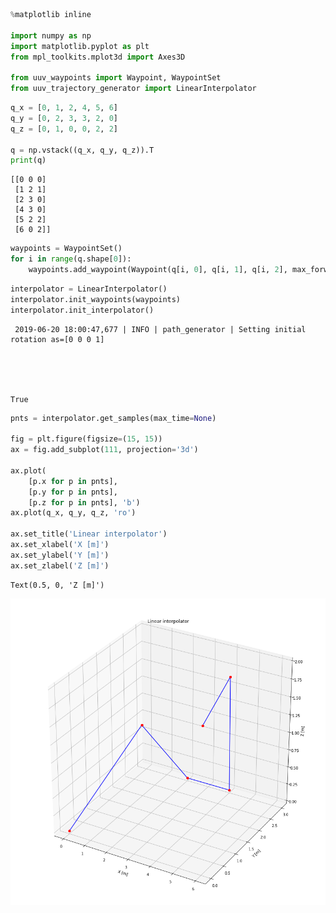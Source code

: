 

```python
%matplotlib inline

import numpy as np
import matplotlib.pyplot as plt
from mpl_toolkits.mplot3d import Axes3D

from uuv_waypoints import Waypoint, WaypointSet
from uuv_trajectory_generator import LinearInterpolator
```


```python
q_x = [0, 1, 2, 4, 5, 6]
q_y = [0, 2, 3, 3, 2, 0]
q_z = [0, 1, 0, 0, 2, 2]

q = np.vstack((q_x, q_y, q_z)).T
print(q)
```

    [[0 0 0]
     [1 2 1]
     [2 3 0]
     [4 3 0]
     [5 2 2]
     [6 0 2]]



```python
waypoints = WaypointSet()
for i in range(q.shape[0]):
    waypoints.add_waypoint(Waypoint(q[i, 0], q[i, 1], q[i, 2], max_forward_speed=0.5))
```


```python
interpolator = LinearInterpolator()
interpolator.init_waypoints(waypoints)
interpolator.init_interpolator()
```

     2019-06-20 18:00:47,677 | INFO | path_generator | Setting initial rotation as=[0 0 0 1]





    True




```python
pnts = interpolator.get_samples(max_time=None)

fig = plt.figure(figsize=(15, 15))
ax = fig.add_subplot(111, projection='3d')

ax.plot(
    [p.x for p in pnts],
    [p.y for p in pnts],
    [p.z for p in pnts], 'b')
ax.plot(q_x, q_y, q_z, 'ro')

ax.set_title('Linear interpolator')
ax.set_xlabel('X [m]')
ax.set_ylabel('Y [m]')
ax.set_zlabel('Z [m]')
```




    Text(0.5, 0, 'Z [m]')




![png](linear_interpolator_files/linear_interpolator_4_1.png)

